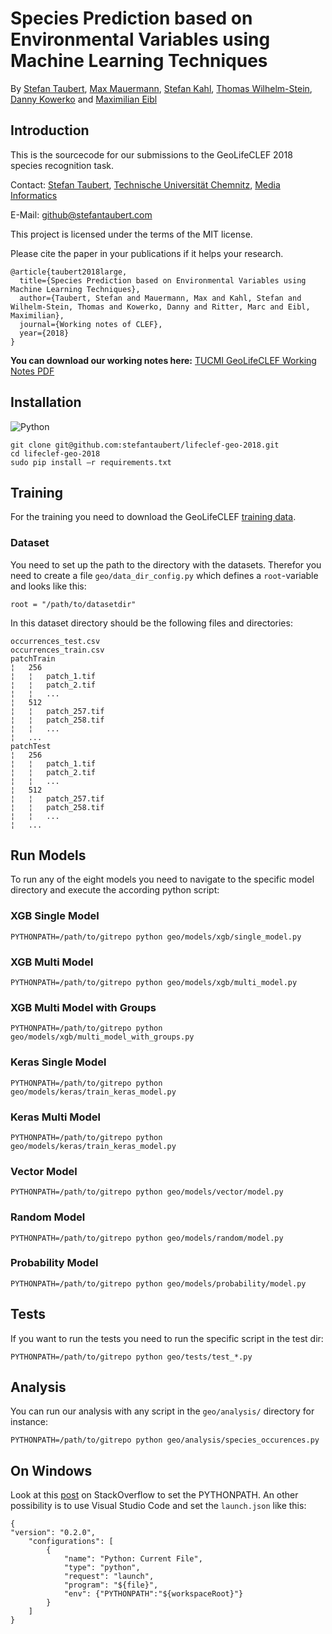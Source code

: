 # Species Prediction based on Environmental Variables using Machine Learning Techniques

By [Stefan Taubert](https://stefantaubert.com/), [Max Mauermann](https://www.tu-chemnitz.de/informatik/HomePages/Medieninformatik/team.php.en), [Stefan Kahl](http://medien.informatik.tu-chemnitz.de/skahl/about/), [Thomas Wilhelm-Stein](https://www.tu-chemnitz.de/informatik/HomePages/Medieninformatik/team.php.en), [Danny Kowerko](https://www.tu-chemnitz.de/informatik/mc/staff.php.en) and [Maximilian Eibl](https://www.tu-chemnitz.de/informatik/HomePages/Medieninformatik/team.php.en)


## Introduction
This is the sourcecode for our submissions to the GeoLifeCLEF 2018 species recognition task.

Contact:  [Stefan Taubert](https://stefantaubert.com/), [Technische Universität Chemnitz](https://www.tu-chemnitz.de/index.html.en), [Media Informatics](https://www.tu-chemnitz.de/informatik/Medieninformatik/index.php.en)

E-Mail: github@stefantaubert.com

This project is licensed under the terms of the MIT license.

Please cite the paper in your publications if it helps your research.
```
@article{taubert2018large,
  title={Species Prediction based on Environmental Variables using Machine Learning Techniques},
  author={Taubert, Stefan and Mauermann, Max and Kahl, Stefan and Wilhelm-Stein, Thomas and Kowerko, Danny and Ritter, Marc and Eibl, Maximilian},
  journal={Working notes of CLEF},
  year={2018}
}
```
<b>You can download our working notes here:</b> [TUCMI GeoLifeCLEF Working Notes PDF](http://ceur-ws.org/Vol-2125/paper_93.pdf)

## Installation
![Python](https://img.shields.io/badge/python-3.6.0-green.svg)

```
git clone git@github.com:stefantaubert/lifeclef-geo-2018.git
cd lifeclef-geo-2018
sudo pip install –r requirements.txt
```

## Training
For the training you need to download the GeoLifeCLEF [training data](http://otmedia.lirmm.fr/LifeCLEF/GeoLifeCLEF2018/).

### Dataset
You need to set up the path to the directory with the datasets. 
Therefor you need to create a file ```geo/data_dir_config.py``` which defines a ```root```-variable and looks like this:
```
root = "/path/to/datasetdir"
```

In this dataset directory should be the following files and directories:
```
occurrences_test.csv
occurrences_train.csv
patchTrain   
¦   256
¦   ¦   patch_1.tif
¦   ¦   patch_2.tif
¦   ¦   ...
¦   512
¦   ¦   patch_257.tif
¦   ¦   patch_258.tif
¦   ¦   ...
¦   ...
patchTest
¦   256
¦   ¦   patch_1.tif
¦   ¦   patch_2.tif
¦   ¦   ...
¦   512
¦   ¦   patch_257.tif
¦   ¦   patch_258.tif
¦   ¦   ...
¦   ...
```

## Run Models
To run any of the eight models you need to navigate to the specific model directory and execute the according python script:

### XGB Single Model
```
PYTHONPATH=/path/to/gitrepo python geo/models/xgb/single_model.py
```

### XGB Multi Model
```
PYTHONPATH=/path/to/gitrepo python geo/models/xgb/multi_model.py
```

### XGB Multi Model with Groups
```
PYTHONPATH=/path/to/gitrepo python geo/models/xgb/multi_model_with_groups.py
```

### Keras Single Model
```
PYTHONPATH=/path/to/gitrepo python geo/models/keras/train_keras_model.py
```

### Keras Multi Model
```
PYTHONPATH=/path/to/gitrepo python geo/models/keras/train_keras_model.py
```

### Vector Model
```
PYTHONPATH=/path/to/gitrepo python geo/models/vector/model.py
```

### Random Model
```
PYTHONPATH=/path/to/gitrepo python geo/models/random/model.py
```

### Probability Model
```
PYTHONPATH=/path/to/gitrepo python geo/models/probability/model.py
```

## Tests
If you want to run the tests you need to run the specific script in the test dir:
```
PYTHONPATH=/path/to/gitrepo python geo/tests/test_*.py
```

## Analysis
You can run our analysis with any script in the ```geo/analysis/``` directory for instance:
```
PYTHONPATH=/path/to/gitrepo python geo/analysis/species_occurences.py
```

## On Windows
Look at this [post](https://stackoverflow.com/a/4580120/3684580) on StackOverflow to set the PYTHONPATH. An other possibility is to use Visual Studio Code and set the ```launch.json``` like this:
```
{
"version": "0.2.0",
    "configurations": [
        {
            "name": "Python: Current File",
            "type": "python",
            "request": "launch",
            "program": "${file}",
            "env": {"PYTHONPATH":"${workspaceRoot}"}
        }
    ]
}
```
